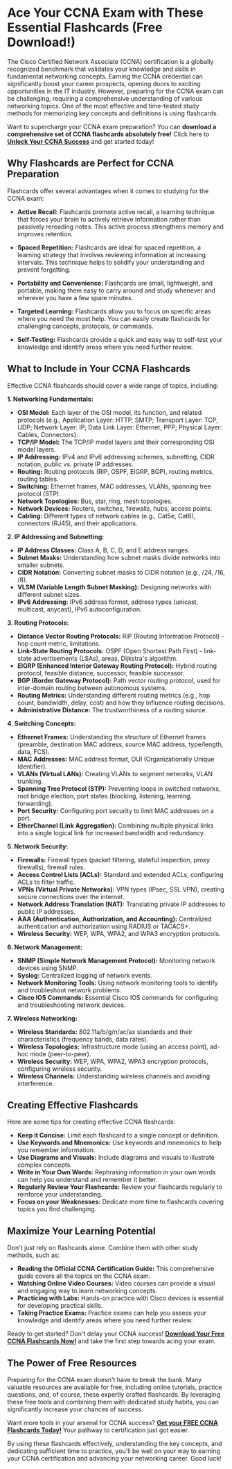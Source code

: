 # Ace Your CCNA Exam with These Essential Flashcards (Free Download!)

The Cisco Certified Network Associate (CCNA) certification is a globally recognized benchmark that validates your knowledge and skills in fundamental networking concepts. Earning the CCNA credential can significantly boost your career prospects, opening doors to exciting opportunities in the IT industry. However, preparing for the CCNA exam can be challenging, requiring a comprehensive understanding of various networking topics. One of the most effective and time-tested study methods for memorizing key concepts and definitions is using flashcards.

Want to supercharge your CCNA exam preparation? You can **download a comprehensive set of CCNA flashcards absolutely free!**  Click here to **[Unlock Your CCNA Success](https://udemywork.com/ccna-flash-cards)** and get started today!

## Why Flashcards are Perfect for CCNA Preparation

Flashcards offer several advantages when it comes to studying for the CCNA exam:

*   **Active Recall:** Flashcards promote active recall, a learning technique that forces your brain to actively retrieve information rather than passively rereading notes. This active process strengthens memory and improves retention.

*   **Spaced Repetition:** Flashcards are ideal for spaced repetition, a learning strategy that involves reviewing information at increasing intervals. This technique helps to solidify your understanding and prevent forgetting.

*   **Portability and Convenience:** Flashcards are small, lightweight, and portable, making them easy to carry around and study whenever and wherever you have a few spare minutes.

*   **Targeted Learning:** Flashcards allow you to focus on specific areas where you need the most help. You can easily create flashcards for challenging concepts, protocols, or commands.

*   **Self-Testing:** Flashcards provide a quick and easy way to self-test your knowledge and identify areas where you need further review.

## What to Include in Your CCNA Flashcards

Effective CCNA flashcards should cover a wide range of topics, including:

**1. Networking Fundamentals:**

*   **OSI Model:** Each layer of the OSI model, its function, and related protocols (e.g., Application Layer: HTTP, SMTP; Transport Layer: TCP, UDP; Network Layer: IP; Data Link Layer: Ethernet, PPP; Physical Layer: Cables, Connectors).
*   **TCP/IP Model:** The TCP/IP model layers and their corresponding OSI model layers.
*   **IP Addressing:** IPv4 and IPv6 addressing schemes, subnetting, CIDR notation, public vs. private IP addresses.
*   **Routing:** Routing protocols (RIP, OSPF, EIGRP, BGP), routing metrics, routing tables.
*   **Switching:** Ethernet frames, MAC addresses, VLANs, spanning tree protocol (STP).
*   **Network Topologies:** Bus, star, ring, mesh topologies.
*   **Network Devices:** Routers, switches, firewalls, hubs, access points.
*   **Cabling:** Different types of network cables (e.g., Cat5e, Cat6), connectors (RJ45), and their applications.

**2. IP Addressing and Subnetting:**

*   **IP Address Classes:** Class A, B, C, D, and E address ranges.
*   **Subnet Masks:** Understanding how subnet masks divide networks into smaller subnets.
*   **CIDR Notation:** Converting subnet masks to CIDR notation (e.g., /24, /16, /8).
*   **VLSM (Variable Length Subnet Masking):** Designing networks with different subnet sizes.
*   **IPv6 Addressing:** IPv6 address format, address types (unicast, multicast, anycast), IPv6 autoconfiguration.

**3. Routing Protocols:**

*   **Distance Vector Routing Protocols:** RIP (Routing Information Protocol) - hop count metric, limitations.
*   **Link-State Routing Protocols:** OSPF (Open Shortest Path First) - link-state advertisements (LSAs), areas, Dijkstra's algorithm.
*   **EIGRP (Enhanced Interior Gateway Routing Protocol):** Hybrid routing protocol, feasible distance, successor, feasible successor.
*   **BGP (Border Gateway Protocol):** Path vector routing protocol, used for inter-domain routing between autonomous systems.
*   **Routing Metrics:** Understanding different routing metrics (e.g., hop count, bandwidth, delay, cost) and how they influence routing decisions.
*   **Administrative Distance:** The trustworthiness of a routing source.

**4. Switching Concepts:**

*   **Ethernet Frames:** Understanding the structure of Ethernet frames (preamble, destination MAC address, source MAC address, type/length, data, FCS).
*   **MAC Addresses:** MAC address format, OUI (Organizationally Unique Identifier).
*   **VLANs (Virtual LANs):** Creating VLANs to segment networks, VLAN trunking.
*   **Spanning Tree Protocol (STP):** Preventing loops in switched networks, root bridge election, port states (blocking, listening, learning, forwarding).
*   **Port Security:** Configuring port security to limit MAC addresses on a port.
*   **EtherChannel (Link Aggregation):** Combining multiple physical links into a single logical link for increased bandwidth and redundancy.

**5. Network Security:**

*   **Firewalls:** Firewall types (packet filtering, stateful inspection, proxy firewalls), firewall rules.
*   **Access Control Lists (ACLs):** Standard and extended ACLs, configuring ACLs to filter traffic.
*   **VPNs (Virtual Private Networks):** VPN types (IPsec, SSL VPN), creating secure connections over the internet.
*   **Network Address Translation (NAT):** Translating private IP addresses to public IP addresses.
*   **AAA (Authentication, Authorization, and Accounting):** Centralized authentication and authorization using RADIUS or TACACS+.
*   **Wireless Security:** WEP, WPA, WPA2, and WPA3 encryption protocols.

**6. Network Management:**

*   **SNMP (Simple Network Management Protocol):** Monitoring network devices using SNMP.
*   **Syslog:** Centralized logging of network events.
*   **Network Monitoring Tools:** Using network monitoring tools to identify and troubleshoot network problems.
*   **Cisco IOS Commands:** Essential Cisco IOS commands for configuring and troubleshooting network devices.

**7. Wireless Networking:**

*   **Wireless Standards:** 802.11a/b/g/n/ac/ax standards and their characteristics (frequency bands, data rates).
*   **Wireless Topologies:** Infrastructure mode (using an access point), ad-hoc mode (peer-to-peer).
*   **Wireless Security:** WEP, WPA, WPA2, WPA3 encryption protocols, configuring wireless security.
*   **Wireless Channels:** Understanding wireless channels and avoiding interference.

## Creating Effective Flashcards

Here are some tips for creating effective CCNA flashcards:

*   **Keep it Concise:** Limit each flashcard to a single concept or definition.
*   **Use Keywords and Mnemonics:** Use keywords and mnemonics to help you remember information.
*   **Use Diagrams and Visuals:** Include diagrams and visuals to illustrate complex concepts.
*   **Write in Your Own Words:** Rephrasing information in your own words can help you understand and remember it better.
*   **Regularly Review Your Flashcards:** Review your flashcards regularly to reinforce your understanding.
*   **Focus on your Weaknesses:** Dedicate more time to flashcards covering topics you find challenging.

## Maximize Your Learning Potential

Don't just rely on flashcards alone. Combine them with other study methods, such as:

*   **Reading the Official CCNA Certification Guide:** This comprehensive guide covers all the topics on the CCNA exam.
*   **Watching Online Video Courses:** Video courses can provide a visual and engaging way to learn networking concepts.
*   **Practicing with Labs:** Hands-on practice with Cisco devices is essential for developing practical skills.
*   **Taking Practice Exams:** Practice exams can help you assess your knowledge and identify areas where you need further review.

Ready to get started?  Don't delay your CCNA success! **[Download Your Free CCNA Flashcards Now!](https://udemywork.com/ccna-flash-cards)** and take the first step towards acing your exam.

## The Power of Free Resources

Preparing for the CCNA exam doesn't have to break the bank.  Many valuable resources are available for free, including online tutorials, practice questions, and, of course, these expertly crafted flashcards. By leveraging these free tools and combining them with dedicated study habits, you can significantly increase your chances of success.

Want more tools in your arsenal for CCNA success? **[Get your FREE CCNA Flashcards Today!](https://udemywork.com/ccna-flash-cards)** Your pathway to certification just got easier.

By using these flashcards effectively, understanding the key concepts, and dedicating sufficient time to practice, you'll be well on your way to earning your CCNA certification and advancing your networking career. Good luck!
